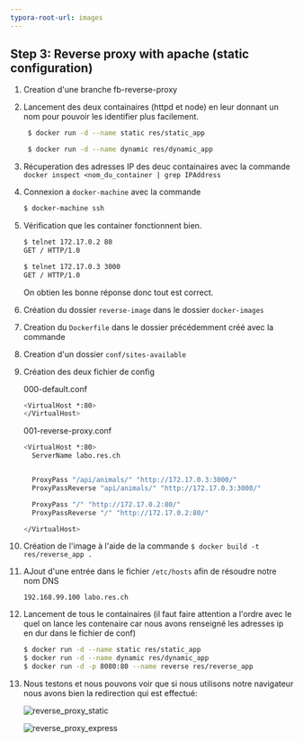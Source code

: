 ```yaml
---
typora-root-url: images
---
```


## Step 3: Reverse proxy with apache (static configuration)

1. Creation d'une branche fb-reverse-proxy

2. Lancement des deux containaires (httpd et node) en leur donnant un nom pour pouvoir les identifier plus facilement.

   ```bash
    $ docker run -d --name static res/static_app
   ```

   ```bash
    $ docker run -d --name dynamic res/dynamic_app
   ```

3. Récuperation des adresses IP des deuc containaires avec la commande `docker inspect <nom_du_container | grep IPAddress`

4. Connexion a `docker-machine` avec la commande 

   ```bash
   $ docker-machine ssh
   ```

5. Vérification que les container fonctionnent bien. 

   ```bash
   $ telnet 172.17.0.2 80
   GET / HTTP/1.0
   ```

   ```bash
   $ telnet 172.17.0.3 3000
   GET / HTTP/1.0
   ```

   On obtien les bonne réponse donc tout est correct.

6. Création du dossier `reverse-image` dans le dossier `docker-images`

7. Creation du `Dockerfile` dans le dossier précédemment créé avec la commande

8. Creation d'un dossier `conf/sites-available`

9. Création des deux fichier de config

   000-default.conf

   ```bash
   <VirtualHost *:80>
   </VirtualHost>
   ```

   001-reverse-proxy.conf

   ```bash
   <VirtualHost *:80>
     ServerName labo.res.ch
   
   
     ProxyPass "/api/animals/" "http://172.17.0.3:3000/"
     ProxyPassReverse "api/animals/" "http://172.17.0.3:3000/"
   
     ProxyPass "/" "http://172.17.0.2:80/"
     ProxyPassReverse "/" "http://172.17.0.2:80/"
   
   </VirtualHost>
   ```

10. Création de l'image à l'aide de la commande `$ docker build -t res/reverse_app .`

11. AJout d'une entrée dans le fichier `/etc/hosts` afin de résoudre notre nom DNS

    `192.168.99.100	labo.res.ch`

12. Lancement de tous le containaires (il faut faire attention a l'ordre avec le quel on lance les contenaire car nous avons renseigné les adresses ip en dur dans le fichier de conf)

    ```bash
    $ docker run -d --name static res/static_app
    $ docker run -d --name dynamic res/dynamic_app
    $ docker run -d -p 8080:80 --name reverse res/reverse_app
    ```

13. Nous testons et nous pouvons voir que si nous utilisons notre navigateur nous avons bien la redirection qui est effectué:

    ![reverse_proxy_static](/reverse_proxy_static.png)

    

    ![reverse_proxy_express](/reverse_proxy_express.png)

